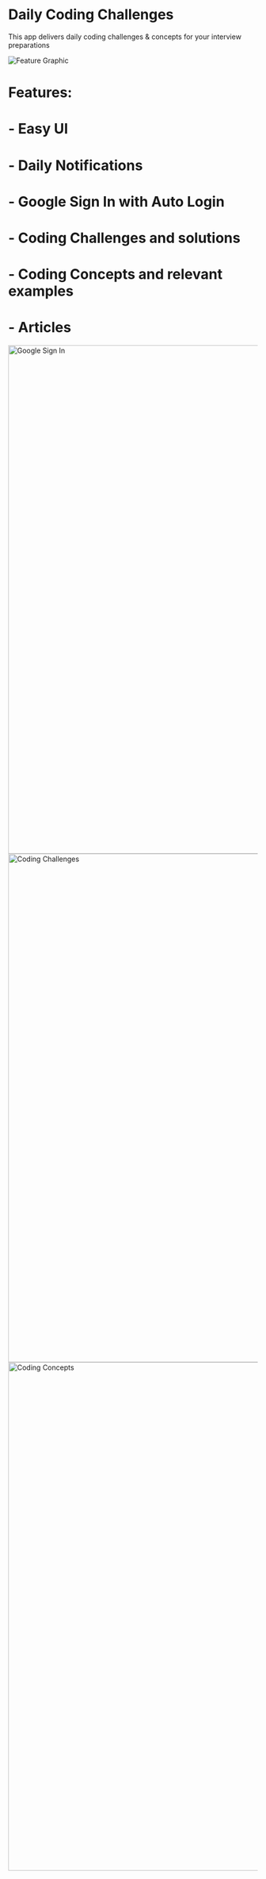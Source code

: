 # Daily Coding Challenges

This app delivers daily coding challenges & concepts for your interview preparations

<img src="assets/images/feature graphic.png" alt="Feature Graphic"/>

# Features:
# - Easy UI
# - Daily Notifications
# - Google Sign In with Auto Login
# - Coding Challenges and solutions
# - Coding Concepts and relevant examples
# - Articles
<img src="assets/images/2-5.8 inch - Galaxy S8-screen__1.png" alt="Google Sign In" height="1024" width="600"/>
<img src="assets/images/3-5.8 inch - Galaxy S8-screen__2.png" alt="Coding Challenges" height="1024" width="600"/>
<img src="assets/images/4-5.8 inch - Galaxy S8-screen__3.png" alt="Coding Concepts" height="1024" width="600"/>
